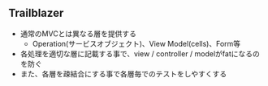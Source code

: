 ## Trailblazer

* 通常のMVCとは異なる層を提供する
  * Operation(サービスオブジェクト)、View Model(cells)、Form等
* 各処理を適切な層に記載する事で、view / controller / modelがfatになるのを防ぐ
* また、各層を疎結合にする事で各層毎でのテストをしやすくする
